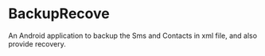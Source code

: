 BackupRecove
============

An Android application to backup the Sms and Contacts in xml file, and also provide recovery.
